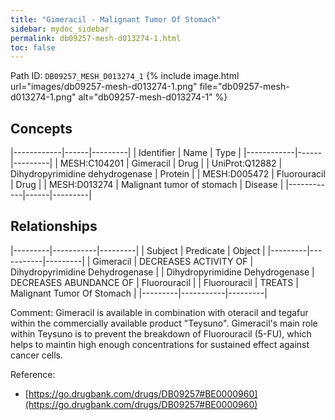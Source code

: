 ```yaml
---
title: "Gimeracil - Malignant Tumor Of Stomach"
sidebar: mydoc_sidebar
permalink: db09257-mesh-d013274-1.html
toc: false 
---
```



Path ID: `DB09257_MESH_D013274_1`
{% include image.html url="images/db09257-mesh-d013274-1.png" file="db09257-mesh-d013274-1.png" alt="db09257-mesh-d013274-1" %}

## Concepts

|------------|------|---------|
| Identifier | Name | Type    |
|------------|------|---------|
| MESH:C104201 | Gimeracil | Drug |
| UniProt:Q12882 | Dihydropyrimidine dehydrogenase | Protein |
| MESH:D005472 | Fluorouracil | Drug |
| MESH:D013274 | Malignant tumor of stomach | Disease |
|------------|------|---------|

## Relationships

|---------|-----------|---------|
| Subject | Predicate | Object  |
|---------|-----------|---------|
| Gimeracil | DECREASES ACTIVITY OF | Dihydropyrimidine Dehydrogenase |
| Dihydropyrimidine Dehydrogenase | DECREASES ABUNDANCE OF | Fluorouracil |
| Fluorouracil | TREATS | Malignant Tumor Of Stomach |
|---------|-----------|---------|

Comment: Gimeracil is available in combination with oteracil and tegafur within the commercially available product "Teysuno". Gimeracil's main role within Teysuno is to prevent the breakdown of Fluorouracil (5-FU), which helps to maintin high enough concentrations for sustained effect against cancer cells.

Reference: 
  - [https://go.drugbank.com/drugs/DB09257#BE0000960](https://go.drugbank.com/drugs/DB09257#BE0000960)
